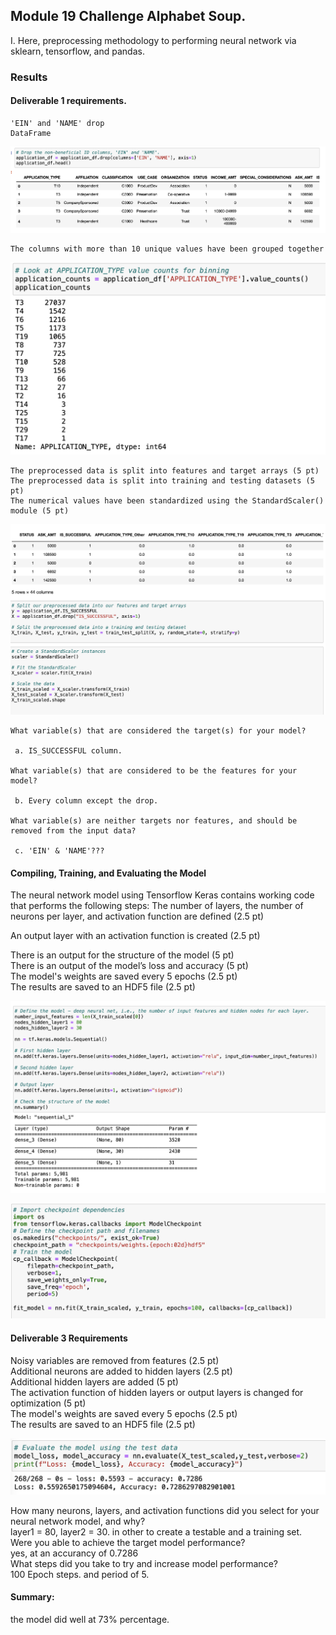 ## Module 19 Challenge Alphabet Soup. 

I. Here, preprocessing methodology to performing neural network via sklearn, tensorflow, and pandas.


### Results 
#### Deliverable 1 requirements.
    'EIN' and 'NAME' drop
    DataFrame
   ![Figure 1](https://github.com/davidhyongae2/network/blob/main/Figure1.png) <br>

    The columns with more than 10 unique values have been grouped together 
    
   ![Figure 2](https://github.com/davidhyongae2/network/blob/main/Figure2.png) <br>
    
    The preprocessed data is split into features and target arrays (5 pt)
    The preprocessed data is split into training and testing datasets (5 pt)
    The numerical values have been standardized using the StandardScaler() module (5 pt)
    
   ![Figure 3](https://github.com/davidhyongae2/network/blob/main/Figure3.png) <br>
    
    What variable(s) that are considered the target(s) for your model?

     a. IS_SUCCESSFUL column.

    What variable(s) that are considered to be the features for your model?

     b. Every column except the drop.

    What variable(s) are neither targets nor features, and should be removed from the input data?
  
     c. 'EIN' & 'NAME'???


#### Compiling, Training, and Evaluating the Model

The neural network model using Tensorflow Keras contains working code that performs the following steps:
The number of layers, the number of neurons per layer, and activation function are defined (2.5 pt) <br>

An output layer with an activation function is created (2.5 pt) <br>

There is an output for the structure of the model (5 pt) <br>
There is an output of the model’s loss and accuracy (5 pt) <br>
The model's weights are saved every 5 epochs (2.5 pt) <br>
The results are saved to an HDF5 file (2.5 pt) <br>

   ![Figure 4](https://github.com/davidhyongae2/network/blob/main/Figure4.png) <br>

   ![Figure 5](https://github.com/davidhyongae2/network/blob/main/Figure5.png) <br>

#### Deliverable 3 Requirements

Noisy variables are removed from features (2.5 pt) <br>
Additional neurons are added to hidden layers (2.5 pt) <br>
Additional hidden layers are added (5 pt) <br> 
The activation function of hidden layers or output layers is changed for optimization (5 pt) <br>
The model's weights are saved every 5 epochs (2.5 pt) <br>
The results are saved to an HDF5 file (2.5 pt) <br>

   ![Figure 6](https://github.com/davidhyongae2/network/blob/main/Figure6.png) <br>

How many neurons, layers, and activation functions did you select for your neural network model, and why? <br>
layer1 = 80, layer2 = 30. in other to create a testable and a training set. <br>
Were you able to achieve the target model performance? <br> 
yes, at an accurancy of 0.7286 <br>
What steps did you take to try and increase model performance? <br>
100 Epoch steps. and period of 5. <br>

#### Summary: 
the model did well at 73% percentage. 

